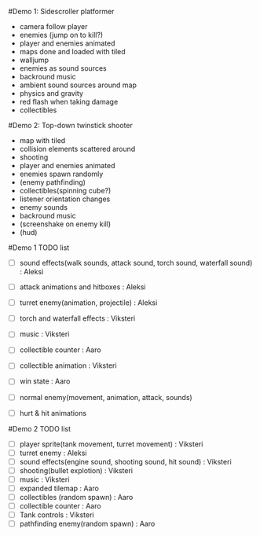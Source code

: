 #Demo 1: Sidescroller platformer

- camera follow player
- enemies (jump on to kill?)
- player and enemies animated
- maps done and loaded with tiled
- walljump
- enemies as sound sources
- backround music
- ambient sound sources around map
- physics and gravity
- red flash when taking damage
- collectibles

#Demo 2: Top-down twinstick shooter

- map with tiled
- collision elements scattered around
- shooting
- player and enemies animated
- enemies spawn randomly
- (enemy pathfinding)
- collectibles(spinning cube?)
- listener orientation changes
- enemy sounds
- backround music
- (screenshake on enemy kill)
- (hud)


#Demo 1 TODO list
- [ ] sound effects(walk sounds, attack sound, torch sound, waterfall sound) : Aleksi
- [ ] attack animations and hitboxes : Aleksi
- [ ] turret enemy(animation, projectile) : Aleksi
- [ ] torch and waterfall effects : Viksteri
- [ ] music : Viksteri
- [ ] collectible counter : Aaro
- [ ] collectible animation : Viksteri
- [ ] win state : Aaro
- [ ] normal enemy(movement, animation, attack, sounds)
- [ ] hurt & hit animations


#Demo 2 TODO list
- [ ] player sprite(tank movement, turret movement) : Viksteri
- [ ] turret enemy : Aleksi
- [ ] sound effects(engine sound, shooting sound, hit sound) : Viksteri
- [ ] shooting(bullet explotion) : Viksteri
- [ ] music : Viksteri
- [ ] expanded tilemap : Aaro
- [ ] collectibles (random spawn) : Aaro
- [ ] collectible counter : Aaro
- [ ] Tank controls : Viksteri
- [ ] pathfinding enemy(random spawn) : Aaro